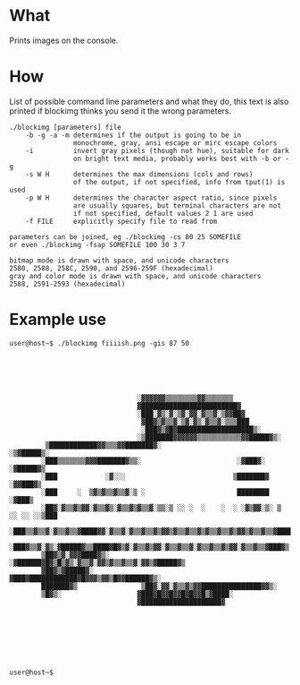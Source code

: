# What
Prints images on the console.
# How
List of possible command line parameters and what they do,
this text is also printed if blockimg thinks you send it
the wrong parameters.

    ./blockimg [parameters] file
    	-b -g -a -m determines if the output is going to be in
    	            monochrome, gray, ansi escape or mirc escape colors
    	-i          invert gray pixels (though not hue), suitable for dark
    	            on bright text media, probably works best with -b or -g
    	-s W H      determines the max dimensions (cols and rows)
    	            of the output, if not specified, info from tput(1) is used
    	-p W H      determines the character aspect ratio, since pixels
    	            are usually squares, but terminal characters are not
    	            if not specified, default values 2 1 are used
    	-f FILE     explicitly specify file to read from
    
    parameters can be joined, eg ./blockimg -cs 80 25 SOMEFILE
    or even ./blockimg -fsap SOMEFILE 100 30 3 7
    
    bitmap mode is drawn with space, and unicode characters
    2580, 2588, 258C, 2590, and 2596-259F (hexadecimal)
    gray and color mode is drawn with space, and unicode characters
    2588, 2591-2593 (hexadecimal)

# Example use
    user@host~$ ./blockimg fiiiish.png -gis 87 50
                                                                                           
                                                                                           
                                                                                           
                                                                                           
                                                                                           
                                                                                           
                                    ░▓▓▓▓▓▓▒▒▒▒▒▒▒▒▓▓▒▒▒▒▒▒▒                               
                                    ▓████████████████████████▓                             
                                    ░███░▓▒░▓░▒▓░▓▓░▓▒▒▓░▒▓▓██▓                            
                                     ▓██▓▒▓▒▒▓░▒▓░▓▒░▓▒▒▓░▒▒▒███                           
                                     ░███▓▒▓█▓███████████████████▒░                        
                                    ░▒███████▓▓▓▓▓▓▒▒▒▒▒▒▒▒▒▒▒▓▓█████▓▒░                   
             ▒████████████▓▓▒▒▒▓▓███████▓░                        ░▒▓█████▒░               
            ░███▒▒▒▒▒▒▒▓▓▓███████▓▒▒░                        ░▓███▓░   ░▓█████▓▒           
            ░███            ░▓░░░                           ▒███████▓      ░▓▓███▓▒        
            ░███     ░  ▒▓▒▓▒▒▓▒▒▓░▒ ░                       ████████          ░▓███▒      
            ░██▓░▓▒▒▓▒▓▓░▓▒▒▓▒░▓▒▒▓▒▓▒▒▓░▒▒░▒ ░░ ░  ░    ░  ░ ░▓▒▓▓░▒░ ▒ ░░ ░░ ░░▒███      
            ░███▒▒▓▒▒▓░▓▒▒▓▒▒▓████▓▓░▓▒▒▓░▓▒▒▓▒▒▓▒▓▓▒▓▒▒▓▒▒▓▒▓▒▒▓▒▒▓▒▓▓▒▓▒▒▓▒▒▓████▓░      
            ░███▓▒▒▓░▓▒░▓█████▓▒▒████▓█▓▒▓░▓▒▒▓▒▓▓░▓▒▒▓▒▒▓░▓▒▒▓▒▒▓▒▓▓░▓▒▒▓▒▒▓███▓▒         
            ▒██▓▒▓░▓▓▓████▓▒░      ░▓██████▓█▓▒█▒▓▒░▓▒▒▓░▓▓▒▓▒▒▓▒▒▓░▓▓▒▓█████▓▒            
            ▓██▓▒▓█████▓░             ▓███▓████████████▓█▓▓▓▒▓▓▒█▓▓██████▓▒░               
            ███████▓▒                ▒██▓░▓▓░▓▒▒▓▒▓▓███████████████▓▓▒░                    
            ▒█▓▒░                   ▓███▓█▓▓█▓▓█▓█▓▓█▒▓████░                               
                                    ▓████████████████████▓                                 
                                                                                           
                                                                                           
                                                                                           
                                                                                           
                                                                                           
                                                                                           
                                                                                           
                                                                                           
    user@host~$
